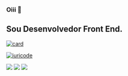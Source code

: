 
### Oiii 👋
## Sou Desenvolvedor Front End.


[![card](https://github-readme-stats.vercel.app/api?username=jonatas1565&theme=radical)](https://github.com/iuricode/)


[![iuricode](https://github-readme-stats.vercel.app/api/top-langs/?username=jonatas1565&hide=html&layout=compact=true&theme=radical)](https://github.com/iuricode/)

[<img src="https://img.shields.io/badge/twitter-%231DA1F2.svg?&style=for-the-badge&logo=twitter&logoColor=white" />](https://twitter.com/Jonatas1556)   [<img src="https://img.shields.io/badge/linkedin-%230077B5.svg?&style=for-the-badge&logo=linkedin&logoColor=white" />](https://www.linkedin.com/in/jonatas1565/) [<img src = "https://img.shields.io/badge/instagram-%23E4405F.svg?&style=for-the-badge&logo=instagram&logoColor=white">](https://www.instagram.com/Jonatas_1565/) 
